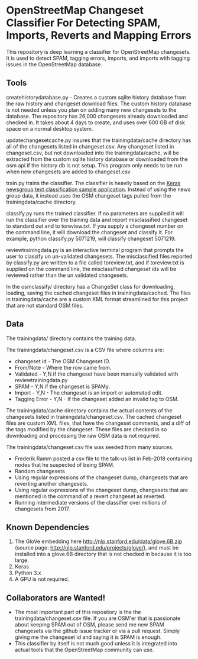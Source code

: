 # OpenStreetMap Changeset Classifier For Detecting SPAM, Imports, Reverts and Mapping Errors

This repository is deep learning a classifier for OpenStreetMap changesets. It is used to
detect SPAM, tagging errors, imports, and imports with tagging issues in the OpenStreetMap database. 

## Tools

createhistorydatabase.py - Creates a custom sqlite history database from the raw history and changeset download files. The custom 
history database is not needed unless you plan on adding many new changesets to the database. The repository has 26,000 
changesets already downloaded and checked in. It takes about 4 days to create, and
uses over 600 GB of disk space on a normal desktop system. 
  
updatechangesetcache.py insures that the trainingdata/cache directory has all of the changesets listed in changeset.csv. 
Any changeset listed in changeset.csv, but not downloaded into the trainingdata/cache, will be extracted from the 
custom sqlite history database or downloaded from the osm api if the history db is not setup.
This program only needs to be run when new changesets are added to changeset.csv

train.py trains the classifier. The classifier is heavily based on the [Keras newsgroup text classification sample application](https://blog.keras.io/using-pre-trained-word-embeddings-in-a-keras-model.html). Instead of using the news group data, it instead uses the OSM changeset tags pulled from the trainingdata/cache directory. 

classify.py runs the trained classifier. If no parameters are supplied it will run the classifier over the training data and report misclassified changeset to 
standard out and to toreview.txt. If you supply a changeset number on the command line, it will download the changeset and classify it. For example, python classify.py 5071219, will classify changeset 5071219.

reviewtrainingdata.py is an interactive terminal program that prompts the user to classify un un-validated changesets. The misclassified files 
reported by classify.py are written to a file called toreview.txt, and if toreview.txt is supplied on the command line, the misclassified changeset ids 
will be reviewed rather than the un validated changesets.

In the osmclassify/ directory has a ChangeSet class for downloading, loading, saving the cached changeset files in trainingdata/cached. The files in trainingdata/cache are
a custom XML format streamlined for this project that are not standard OSM files. 

## Data
The trainingdata/ directory contains the training data.

The trainingdata/changeset.csv is a CSV file where columns are:
- changeset id - The OSM Changeset ID.
- From/Note - Where the row came from.
- Validated - Y,N if the changeset have been manually validated with reviewtrainingdata.py
- SPAM - Y,N if the changeset is SPAMy.
- Import - Y,N - The changeset is an import or automated edit.
- Tagging Error - Y,N - If the changeset added an invalid tag to OSM.

The trainingdata/cache directory contains the actual 
contents of the changesets listed in trainingdata/changeset.csv. The cached changeset
files are custom XML files, that have the changeset comments, and a diff of
the tags modified by the changeset. These files are checked in so downloading
and processing the raw OSM data is not required.

The trainingdata/changeset.csv file was seeded from many sources. 
- Frederik Ramm posted a csv file to the talk-us list in Feb-2018 containing nodes that he suspected of being SPAM.
- Random changesets 
- Using regular expressions of the changeset dump, changesets that are reverting another changesets. 
- Using regular expressions of the changeset dump, changesets that are mentioned in the command of a revert changeset as reverted.
- Running intermediate versions of the classifier over millions of changesets from 2017.

## Known Dependencies 

1. The GloVe embedding here http://nlp.stanford.edu/data/glove.6B.zip
(source page: http://nlp.stanford.edu/projects/glove/), and must be installed 
into a glove.6B directory that is not checked in because it is too large.
2. Keras 
3. Python 3.x
4. A GPU is not required.

## Collaborators are Wanted! 
- The most important part of this repository is the the trainingdata/changeset.csv file. If you are OSM'er that is passionate about keeping SPAM out of OSM, please send 
me new SPAM changesets via the github issue tracker or via a pull request. Simply giving me the changeset id and saying it is SPAM is enough. 
- This classifier by itself is not much good unless it is integrated into
actual tools that the OpenStreetMap community can use. 


